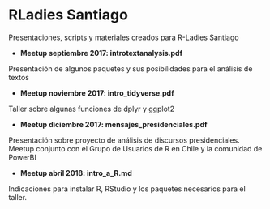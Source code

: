 # RLadies Santiago
Presentaciones, scripts y materiales creados para R-Ladies Santiago

* __Meetup septiembre 2017: introtextanalysis.pdf__

Presentación de algunos paquetes y sus posibilidades para el análisis de textos

* __Meetup noviembre 2017: intro_tidyverse.pdf__

Taller sobre algunas funciones de dplyr y ggplot2

* __Meetup diciembre 2017: mensajes_presidenciales.pdf__

Presentación sobre proyecto de análisis de discursos presidenciales.
Meetup conjunto con el Grupo de Usuarios de R en Chile y la comunidad de PowerBI

* __Meetup abril 2018: intro_a_R.md__

Indicaciones para instalar R, RStudio y los paquetes necesarios para el taller.
